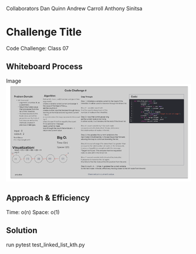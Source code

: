 
Collaborators
Dan Quinn
Andrew Carroll
Anthony Sinitsa

# Challenge Title
Code Challenge: Class 07

## Whiteboard Process
Image
![CodeChallenge07](<Screenshot 2023-06-21 172727.png>)

## Approach & Efficiency
Time: o(n)
Space: o(1)

## Solution
run pytest test_linked_list_kth.py
